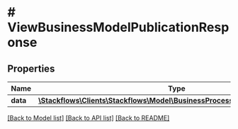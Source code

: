 # # ViewBusinessModelPublicationResponse

## Properties

Name | Type | Description | Notes
------------ | ------------- | ------------- | -------------
**data** | [**\Stackflows\Clients\Stackflows\Model\BusinessProcessModelPublicationModel**](BusinessProcessModelPublicationModel.md) |  | [optional]

[[Back to Model list]](../../README.md#models) [[Back to API list]](../../README.md#endpoints) [[Back to README]](../../README.md)
